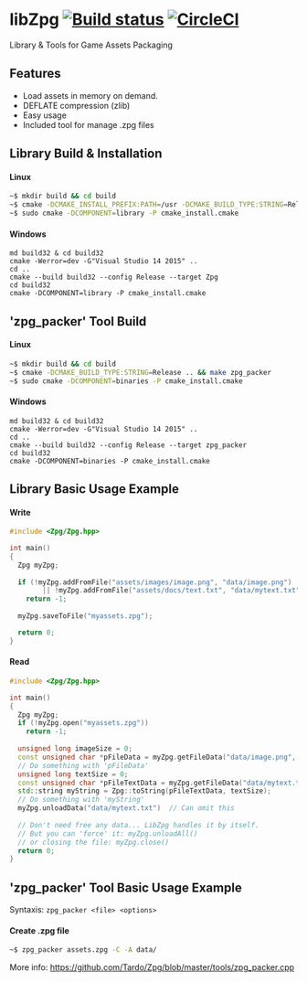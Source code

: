 # libZpg [![Build status](https://ci.appveyor.com/api/projects/status/tb9yl3u79j0t3v78?svg=true)](https://ci.appveyor.com/project/Tardo/zpg) [![CircleCI](https://circleci.com/gh/Tardo/Zpg.svg?style=svg)](https://circleci.com/gh/Tardo/Zpg)
Library & Tools for Game Assets Packaging

## Features
- Load assets in memory on demand.
- DEFLATE compression (zlib)
- Easy usage
- Included tool for manage .zpg files


## Library Build & Installation
#### Linux
```sh
~$ mkdir build && cd build
~$ cmake -DCMAKE_INSTALL_PREFIX:PATH=/usr -DCMAKE_BUILD_TYPE:STRING=Release .. && make Zpg
~$ sudo cmake -DCOMPONENT=library -P cmake_install.cmake
```
#### Windows
```batch
md build32 & cd build32
cmake -Werror=dev -G"Visual Studio 14 2015" ..
cd ..
cmake --build build32 --config Release --target Zpg
cd build32
cmake -DCOMPONENT=library -P cmake_install.cmake
```

## 'zpg_packer' Tool Build
#### Linux
```sh
~$ mkdir build && cd build
~$ cmake -DCMAKE_BUILD_TYPE:STRING=Release .. && make zpg_packer
~$ sudo cmake -DCOMPONENT=binaries -P cmake_install.cmake
```
#### Windows
```batch
md build32 & cd build32
cmake -Werror=dev -G"Visual Studio 14 2015" ..
cd ..
cmake --build build32 --config Release --target zpg_packer
cd build32
cmake -DCOMPONENT=binaries -P cmake_install.cmake
```

## Library Basic Usage Example
#### Write
```cpp
#include <Zpg/Zpg.hpp>

int main()
{
  Zpg myZpg;
  
  if (!myZpg.addFromFile("assets/images/image.png", "data/image.png") 
        || !myZpg.addFromFile("assets/docs/text.txt", "data/mytext.txt"))
    return -1;
    
  myZpg.saveToFile("myassets.zpg");

  return 0;
}
```

#### Read
```cpp
#include <Zpg/Zpg.hpp>

int main()
{
  Zpg myZpg;
  if (!myZpg.open("myassets.zpg"))
    return -1;
    
  unsigned long imageSize = 0;
  const unsigned char *pFileData = myZpg.getFileData("data/image.png", &imageSize);
  // Do something with 'pFileData'
  unsigned long textSize = 0;
  const unsigned char *pFileTextData = myZpg.getFileData("data/mytext.txt", &textSize);
  std::string myString = Zpg::toString(pFileTextData, textSize);
  // Do something with 'myString'
  myZpg.unloadData("data/mytext.txt")  // Can omit this
  
  // Don't need free any data... LibZpg handles it by itself.
  // But you can 'force' it: myZpg.unloadAll()
  // or closing the file: myZpg.close()
  return 0;
}
```

## 'zpg_packer' Tool Basic Usage Example
Syntaxis: ``zpg_packer <file> <options>``
#### Create .zpg file
```sh
~$ zpg_packer assets.zpg -C -A data/

```
More info: https://github.com/Tardo/Zpg/blob/master/tools/zpg_packer.cpp